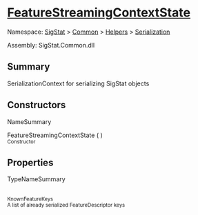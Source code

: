 # [FeatureStreamingContextState](./FeatureStreamingContextState.md)

Namespace: [SigStat]() > [Common](./../../README.md) > [Helpers](./../README.md) > [Serialization](./README.md)

Assembly: SigStat.Common.dll

## Summary
SerializationContext for serializing SigStat objects

## Constructors

NameSummary

FeatureStreamingContextState (  )<br><sub>Constructor</sub><br>


## Properties

TypeNameSummary

<br><sub>KnownFeatureKeys</sub><br><sub>A list of already serialized FeatureDescriptor keys</sub><br>


